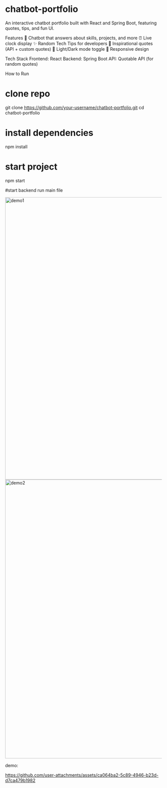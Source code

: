 # chatbot-portfolio
An interactive chatbot portfolio built with React and Spring Boot, featuring quotes, tips, and fun UI.

Features
💬 Chatbot that answers about skills, projects, and more
⏰ Live clock display
✨ Random Tech Tips for developers
📜 Inspirational quotes (API + custom quotes)
🌙 Light/Dark mode toggle
📱 Responsive design

Tech Stack
Frontend: React
Backend: Spring Boot 
API: Quotable API (for random quotes)


How to Run
# clone repo
git clone https://github.com/your-username/chatbot-portfolio.git
cd chatbot-portfolio

# install dependencies
npm install

# start project
npm start

#start backend
run main file

<img width="1505" height="908" alt="demo1" src="https://github.com/user-attachments/assets/7bbb2bf3-6872-4a1e-b3bb-a5f96cd6fbe2" />

<img width="1495" height="897" alt="demo2" src="https://github.com/user-attachments/assets/bcfcd4d2-b75d-4639-8d4f-0fb484720f98" />



demo:


https://github.com/user-attachments/assets/ca064ba2-5c89-4946-b23d-d7ca479b1982

